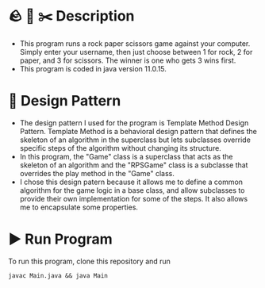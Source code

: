 # 🪨 📃 ✂️ Description
- This program runs a rock paper scissors game against your computer. Simply enter your username, then just choose between 1 for rock, 2 for paper, and 3 for scissors. The winner is one who gets 3 wins first.
- This program is coded in java version 11.0.15.


# 📝 Design Pattern
- The design pattern I used for the program is Template Method Design Pattern. Template Method is a behavioral design pattern that defines the skeleton of an algorithm in the superclass but lets subclasses override specific steps of the algorithm without changing its structure.
- In this program, the "Game" class is a superclass that acts as the skeleton of an algorithm and the "RPSGame" class is a subclasse that overrides the play method in the "Game" class.
- I chose this design patern because it allows me to define a common algorithm for the game logic in a base class, and allow subclasses to provide their own implementation for some of the steps. It also allows me to encapsulate some properties.

# ▶️ Run Program
To run this program, clone this repository and run

```javac Main.java && java Main```



